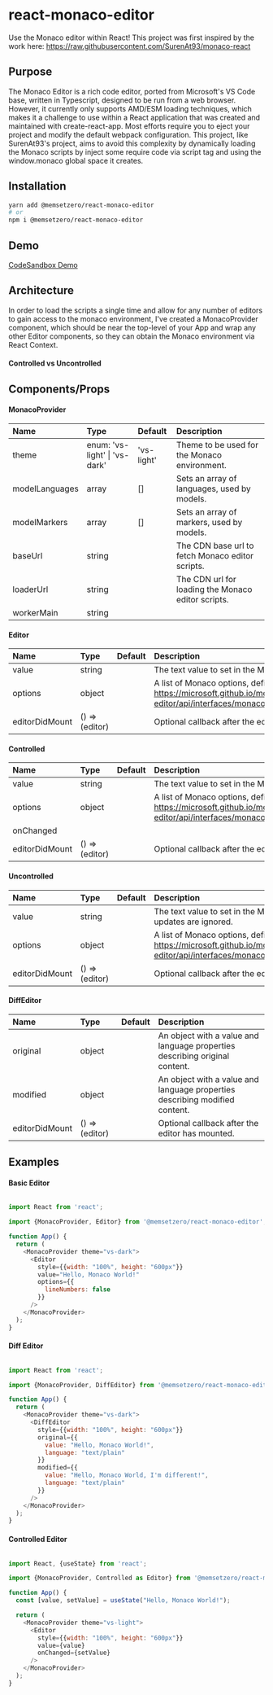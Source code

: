 # react-monaco-editor

Use the Monaco editor within React!  This project was first inspired by the work here:  https://raw.githubusercontent.com/SurenAt93/monaco-react

## Purpose

The Monaco Editor is a rich code editor, ported from Microsoft's VS Code base, written in Typescript, designed to be run from a web browser.  However, it currently only supports AMD/ESM loading techniques, which makes it a challenge to use within a React application that was created and maintained with create-react-app.  Most efforts require you to eject your project and modify the default webpack configuration.  This project, like SurenAt93's project, aims to avoid this complexity by dynamically loading the Monaco scripts by inject some require code via script tag and using the window.monaco global space it creates.

## Installation

```bash
yarn add @memsetzero/react-monaco-editor
# or
npm i @memsetzero/react-monaco-editor
```

## Demo

[CodeSandbox Demo](https://codesandbox.io/embed/memsetzeroreact-monaco-editor-lelh8)

## Architecture

In order to load the scripts a single time and allow for any number of editors to gain access to the monaco environment, I've created a MonacoProvider component, which should be near the top-level of your App and wrap any other Editor components, so they can obtain the Monaco environment via React Context.

#### Controlled vs Uncontrolled



## Components/Props

#### MonacoProvider

| Name | Type | Default | Description |
|:----------|:-------------|:------|:------|
|theme|enum: 'vs-light' \| 'vs-dark' | 'vs-light' | Theme to be used for the Monaco environment.|
|modelLanguages|array|[]|Sets an array of languages, used by models.|
|modelMarkers|array|[]|Sets an array of markers, used by models.|
|baseUrl|string||The CDN base url to fetch Monaco editor scripts.|
|loaderUrl|string||The CDN url for loading the Monaco editor scripts.|
|workerMain|string|||

#### Editor

| Name | Type | Default | Description |
|:----------|:-------------|:------|:------|
|value|string||The text value to set in the Monaco editor.|
|options|object||A list of Monaco options, defined at https://microsoft.github.io/monaco-editor/api/interfaces/monaco.editor.ieditorconstructionoptions.html.|
|editorDidMount|() => (editor)||Optional callback after the editor has mounted.|

#### Controlled

| Name | Type | Default | Description |
|:----------|:-------------|:------|:------|
|value|string||The text value to set in the Monaco editor.|
|options|object||A list of Monaco options, defined at https://microsoft.github.io/monaco-editor/api/interfaces/monaco.editor.ieditorconstructionoptions.html.|
|onChanged||||
|editorDidMount|() => (editor)||Optional callback after the editor has mounted.|

#### Uncontrolled

| Name | Type | Default | Description |
|:----------|:-------------|:------|:------|
|value|string||The text value to set in the Monaco editor.  Once set, further updates are ignored.|
|options|object||A list of Monaco options, defined at https://microsoft.github.io/monaco-editor/api/interfaces/monaco.editor.ieditorconstructionoptions.html.|
|editorDidMount|() => (editor)||Optional callback after the editor has mounted.|

#### DiffEditor

| Name | Type | Default | Description |
|:----------|:-------------|:------|:------|
|original|object||An object with a value and language properties describing original content.|
|modified|object||An object with a value and language properties describing modified content.|
|editorDidMount|() => (editor)||Optional callback after the editor has mounted.|

## Examples


#### Basic Editor

```js

import React from 'react';

import {MonacoProvider, Editor} from '@memsetzero/react-monaco-editor';

function App() {
  return (
    <MonacoProvider theme="vs-dark">
      <Editor 
        style={{width: "100%", height: "600px"}}
        value="Hello, Monaco World!"
        options={{
          lineNumbers: false
        }}
      />
    </MonacoProvider>
  );
}


```

#### Diff Editor

```js

import React from 'react';

import {MonacoProvider, DiffEditor} from '@memsetzero/react-monaco-editor';

function App() {
  return (
    <MonacoProvider theme="vs-dark">
      <DiffEditor
        style={{width: "100%", height: "600px"}}
        original={{
          value: "Hello, Monaco World!",
          language: "text/plain"
        }}
        modified={{
          value: "Hello, Monaco World, I'm different!",
          language: "text/plain"
        }}
      />
    </MonacoProvider>
  );
}


```

#### Controlled Editor


```js

import React, {useState} from 'react';

import {MonacoProvider, Controlled as Editor} from '@memsetzero/react-monaco-editor';

function App() {
  const [value, setValue] = useState("Hello, Monaco World!");

  return (
    <MonacoProvider theme="vs-light">
      <Editor
        style={{width: "100%", height: "600px"}}
        value={value}
        onChanged={setValue}
      />
    </MonacoProvider>
  );
}


```

